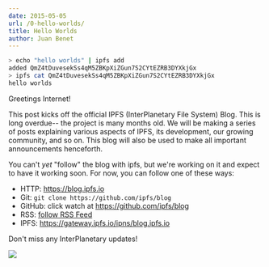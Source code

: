 ```yaml
---
date: 2015-05-05
url: /0-hello-worlds/
title: Hello Worlds
author: Juan Benet
---
```


```sh
> echo "hello worlds" | ipfs add
added QmZ4tDuvesekSs4qM5ZBKpXiZGun7S2CYtEZRB3DYXkjGx
> ipfs cat QmZ4tDuvesekSs4qM5ZBKpXiZGun7S2CYtEZRB3DYXkjGx
hello worlds
```

Greetings Internet!

This post kicks off the official IPFS (InterPlanetary File System) Blog. This is long overdue-- the project is many months old. We will be making a series of posts explaining various aspects of IPFS, its development, our growing community, and so on. This blog will also be used to make all important announcements henceforth.

<!--more-->

You can't _yet_ "follow" the blog with ipfs, but we're working on it and expect to have it working soon. For now, you can follow one of these ways:

- HTTP: https://blog.ipfs.io
- Git: `git clone https://github.com/ipfs/blog`
- GitHub: click watch at https://github.com/ipfs/blog
- RSS: [follow RSS Feed](https://blog.ipfs.io/index.xml)
- IPFS: https://gateway.ipfs.io/ipns/blog.ipfs.io

Don't miss any InterPlanetary updates!

![](earthrise.png)
